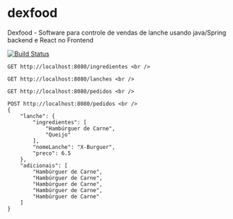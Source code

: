 # dexfood
Dexfood - Software para controle de vendas de lanche usando java/Spring backend e React no Frontend

[![Build Status](https://travis-ci.org/brunocrodriguessouza/dexfood.svg?branch=master)](https://travis-ci.org/brunocrodriguessouza/dexfood)

```
GET http://localhost:8080/ingredientes <br />

GET http://localhost:8080/lanches <br />

GET http://localhost:8080/pedidos <br />

POST http://localhost:8080/pedidos <br />
{
    "lanche": {
        "ingredientes": [
            "Hambúrguer de Carne",
            "Queijo"
        ],
        "nomeLanche": "X-Burguer",
        "preco": 6.5
    },
    "adicionais": [
        "Hambúrguer de Carne",
        "Hambúrguer de Carne",
        "Hambúrguer de Carne",
        "Hambúrguer de Carne",
        "Hambúrguer de Carne"
    ]
}
```
